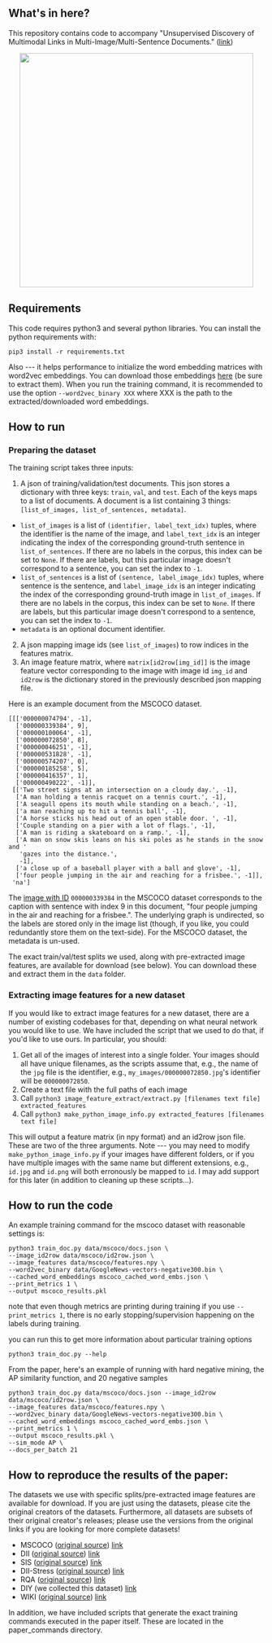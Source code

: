 ## What's in here?


This repository contains code to accompany "Unsupervised Discovery of
Multimodal Links in Multi-Image/Multi-Sentence Documents." ([link](https://arxiv.org/abs/1904.07826))

<p align="center">
  <img width="460" src="https://github.com/jmhessel/multi-retrieval/raw/master/summary.png">
</p>

## Requirements
This code requires python3 and several python
libraries. You can install the python requirements with:

```
pip3 install -r requirements.txt
```

Also --- it helps performance to initialize the word embedding
matrices with word2vec embeddings. You can download those embeddings
[here](https://drive.google.com/file/d/0B7XkCwpI5KDYNlNUTTlSS21pQmM/edit)
(be sure to extract them). When you run the training command, it is
recommended to use the option `--word2vec_binary XXX` where XXX is the
path to the extracted/downloaded word embeddings.

## How to run

### Preparing the dataset

The training script takes three inputs:

1. A json of training/validation/test documents. This json stores a dictionary with three keys: `train`, `val`, and `test`. Each of the keys maps to a list of documents. A document is a list containing 3 things: `[list_of_images, list_of_sentences, metadata]`.
  - `list_of_images` is a list of `(identifier, label_text_idx)` tuples, where the identifier is the name of the image, and `label_text_idx` is an integer indicating the index of the corresponding ground-truth sentence in `list_of_sentences`. If there are no labels in the corpus, this index can be set to `None`. If there are labels, but this particular image doesn't correspond to a sentence, you can set the index to `-1`.
  - `list_of_sentences` is a list of `(sentence, label_image_idx)` tuples, where sentence is the sentence, and `label_image_idx` is an integer indicating the index of the corresponding ground-truth image in `list_of_images`. If there are no labels in the corpus, this index can be set to `None`. If there are labels, but this particular image doesn't correspond to a sentence, you can set the index to `-1`.
  - `metadata` is an optional document identifier.
2. A json mapping image ids (see `list_of_images`) to row indices in the features matrix.
3. An image feature matrix, where `matrix[id2row[img_id]]` is the image feature vector corresponding to the image with image id `img_id` and `id2row` is the dictionary stored in the previously described json mapping file.

Here is an example document from the MSCOCO dataset.
```
[[['000000074794', -1],
  ['000000339384', 9],
  ['000000100064', -1],
  ['000000072850', 8],
  ['000000046251', -1],
  ['000000531828', -1],
  ['000000574207', 0],
  ['000000185258', 5],
  ['000000416357', 1],
  ['000000490222', -1]],
 [['Two street signs at an intersection on a cloudy day.', -1],
  ['A man holding a tennis racquet on a tennis court.', -1],
  ['A seagull opens its mouth while standing on a beach.', -1],
  ['a man reaching up to hit a tennis ball', -1],
  ['A horse sticks his head out of an open stable door. ', -1],
  ['Couple standing on a pier with a lot of flags.', -1],
  ['A man is riding a skateboard on a ramp.', -1],
  ['A man on snow skis leans on his ski poles as he stands in the snow and '
   'gazes into the distance.',
   -1],
  ['a close up of a baseball player with a ball and glove', -1],
  ['four people jumping in the air and reaching for a frisbee.', -1]],
 'na']
```

The [image with ID](http://cocodataset.org/#explore?id=339384)
`000000339384` in the MSCOCO dataset corresponds to the caption with
sentence with index 9 in this document, "four people jumping in the
air and reaching for a frisbee.". The underlying graph is undirected,
so the labels are stored only in the image list (though, if you like,
you could redundantly store them on the text-side). For the MSCOCO
dataset, the metadata is un-used.

The exact train/val/test splits we used, along with pre-extracted
image features, are available for download (see below). You can download
these and extract them in the `data` folder.

### Extracting image features for a new dataset

If you would like to extract image features for a new dataset, there
are a number of existing codebases for that, depending on what neural
network you would like to use. We have included the script that we
used to do that, if you'd like to use ours. In particular, you should:

1. Get all of the images of interest into a single folder. Your images should all have unique filenames, as the scripts assume that, e.g., the name of the `jpg` file is the identifier, e.g., `my_images/000000072850.jpg`'s identifier will be `000000072850`.
2. Create a text file with the full paths of each image
3. Call `python3 image_feature_extract/extract.py [filenames text file] extracted_features`
4. Call `python3 make_python_image_info.py extracted_features [filenames text file]`

This will output a feature matrix (in npy format) and an id2row json
file. These are two of the three arguments. Note --- you may need to
modify `make_python_image_info.py` if your images have different
folders, or if you have multiple images with the same name but
different extensions, e.g., `id.jpg` and `id.png` will both erronously
be mapped to `id`. I may add support for this later (in addition to
cleaning up these scripts...).

## How to run the code

An example training command for the mscoco dataset with reasonable settings is:
```
python3 train_doc.py data/mscoco/docs.json \
--image_id2row data/mscoco/id2row.json \
--image_features data/mscoco/features.npy \
--word2vec_binary data/GoogleNews-vectors-negative300.bin \
--cached_word_embeddings mscoco_cached_word_embs.json \
--print_metrics 1 \
--output mscoco_results.pkl
```

note that even though metrics are printing during training if you use
`--print_metrics 1`, there is no early stopping/supervision happening
on the labels during training.

you can run this to get more information about particular training options
```
python3 train_doc.py --help
```

From the paper, here's an example of running with hard negative
mining, the AP similarity function, and 20 negative samples
```
python3 train_doc.py data/mscoco/docs.json --image_id2row data/mscoco/id2row.json \
--image_features data/mscoco/features.npy \
--word2vec_binary data/GoogleNews-vectors-negative300.bin \
--cached_word_embeddings mscoco_cached_word_embs.json \
--print_metrics 1 \
--output mscoco_results.pkl \
--sim_mode AP \
--docs_per_batch 21
```

## How to reproduce the results of the paper:

The datasets we use with specific splits/pre-extracted image features
are available for download. If you are just using the datasets, please
cite the original creators of the datasets. Furthermore, all datasets
are subsets of their original creator's releases; please use the
versions from the original links if you are looking for more complete
datasets!

- MSCOCO ([original source](http://cocodataset.org/#home)) [link](https://drive.google.com/open?id=1LGqUst-BB8N4nFPNGHD0uVa3x_cAZ7UV)
- DII ([original source](http://visionandlanguage.net/VIST/dataset.html)) [link](https://drive.google.com/open?id=1zFouzVhXvnK19zv3AYT-wZJt8SFTcRXY)
- SIS ([original source](http://visionandlanguage.net/VIST/dataset.html)) [link](https://drive.google.com/open?id=1MN6gPGhymAHvPJL6dRTu-VbXfYlI0L7-)
- DII-Stress ([original source](http://visionandlanguage.net/VIST/dataset.html)) [link](https://drive.google.com/open?id=1vLOMftRh8U5r3sn29X2l8XxVXQppsLYS)
- RQA ([original source](https://hucvl.github.io/recipeqa/)) [link](https://drive.google.com/open?id=1BbD1OnV4h02QUk1eZT1hFWWKlDwUyz3O)
- DIY (we collected this dataset) [link](https://drive.google.com/open?id=1EdgL2VYrVTLccP8wHpynpFhv3PNuZiOv) 
- WIKI ([original source](https://www.imageclef.org/wikidata)) [link](https://drive.google.com/open?id=1Ecb1LkTXX4sskx-PLB2o3vMru-8I8rEy)

In addition, we have included scripts that generate the exact training commands executed in the paper itself. These are located in the paper_commands directory.
